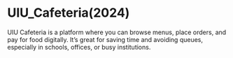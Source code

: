 # UIU_Cafeteria(2024)
UIU Cafeteria is a platform where you can browse menus, place orders, and pay for food digitally. It’s great for saving time and avoiding queues, especially in schools, offices, or busy institutions.
